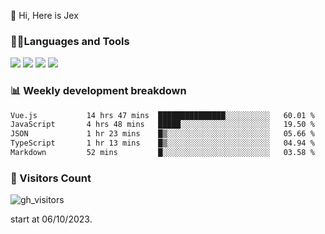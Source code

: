  👋 Hi, Here is Jex

 

### 🧑‍💻Languages and Tools

<code><a href="https://react.dev"><img src="https://api.iconify.design/logos:react.svg" /></a></code>
<code><a href="https://github.com/vuejs/core"><img src="https://api.iconify.design/logos:vue.svg" /></a></code> 
<code><a href="https://github.com/microsoft/TypeScript"><img src="https://api.iconify.design/logos:typescript-icon.svg" /></a></code>
<code><a href="https://threejs.org/"><img src="https://api.iconify.design/logos:threejs.svg" /></a></code>

### 📊 Weekly development breakdown

<!--START_SECTION:waka-->

```txt
Vue.js           14 hrs 47 mins  ███████████████░░░░░░░░░░   60.01 %
JavaScript       4 hrs 48 mins   █████░░░░░░░░░░░░░░░░░░░░   19.50 %
JSON             1 hr 23 mins    █▒░░░░░░░░░░░░░░░░░░░░░░░   05.66 %
TypeScript       1 hr 13 mins    █▒░░░░░░░░░░░░░░░░░░░░░░░   04.94 %
Markdown         52 mins         █░░░░░░░░░░░░░░░░░░░░░░░░   03.58 %
```

<!--END_SECTION:waka-->


### 👀 Visitors Count

![gh_visitors](https://profile-counter.glitch.me/jexlau/count.svg)

start at 06/10/2023.
